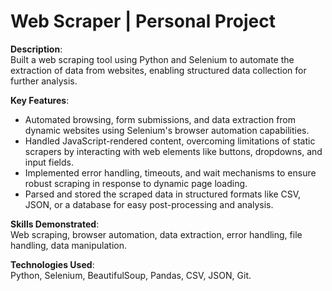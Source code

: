 # Web Scraper | Personal Project

**Description**:  
Built a web scraping tool using Python and Selenium to automate the extraction of data from websites, enabling structured data collection for further analysis.

**Key Features**:

- Automated browsing, form submissions, and data extraction from dynamic websites using Selenium's browser automation capabilities.
- Handled JavaScript-rendered content, overcoming limitations of static scrapers by interacting with web elements like buttons, dropdowns, and input fields.
- Implemented error handling, timeouts, and wait mechanisms to ensure robust scraping in response to dynamic page loading.
- Parsed and stored the scraped data in structured formats like CSV, JSON, or a database for easy post-processing and analysis.

**Skills Demonstrated**:  
Web scraping, browser automation, data extraction, error handling, file handling, data manipulation.

**Technologies Used**:  
Python, Selenium, BeautifulSoup, Pandas, CSV, JSON, Git.
